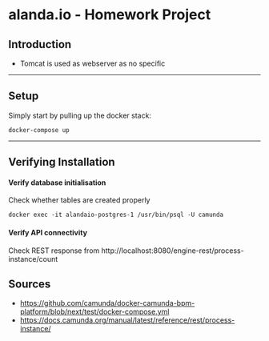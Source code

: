 # alanda.io - Homework Project

## Introduction

- Tomcat is used as webserver as no specific

---

## Setup

 Simply start by pulling up the docker stack:

    docker-compose up

---

## Verifying Installation

#### Verify database initialisation

Check whether tables are created properly

    docker exec -it alandaio-postgres-1 /usr/bin/psql -U camunda

#### Verify API connectivity

Check REST response from http://localhost:8080/engine-rest/process-instance/count


## Sources
- https://github.com/camunda/docker-camunda-bpm-platform/blob/next/test/docker-compose.yml
- https://docs.camunda.org/manual/latest/reference/rest/process-instance/